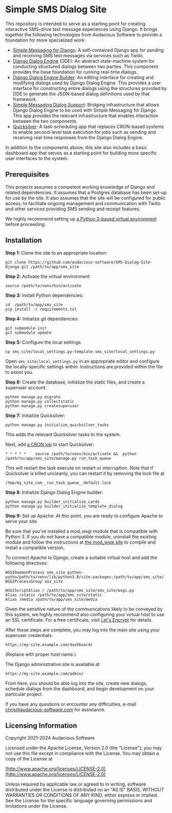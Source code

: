 # Simple SMS Dialog Site

This repository is intended to serve as a starting point for creating interactive SMS-drive text message experiences using Django. It brings together the following technologies from Audacious Software to provide a foundation for more specialized work:

* [Simple Messaging for Django](https://github.com/audacious-software/Simple-Messaging-Django): A self-contained Django app for sending and receiving SMS text messages via services such as Twilio.
* [Django Dialog Engine](https://github.com/audacious-software/Django-Dialog-Engine) (DDE): An abstract state-machine system for conducting structured dialogs between two parties. This component provides the base foundation for running real-time dialogs.
* [Django Dialog Engine Builder](https://github.com/audacious-software/Django-Dialog-Engine-Builder): An editing interface for creating and modifying dialogs used by Django Dialog Engine. This provides a user interface for constructing entire dialogs using the structures provided by DDE to generate the JSON-based dialog definitions used by that framework.
*	[Simple Messaging Dialog Support](https://github.com/audacious-software/Simple-Messaging-Dialog-Engine-Support): Bridging infrastructure that allows Django Dialog Engine to be used with Simple Messaging for Django. This app provides the relevant infrastructure that enables interaction between the two components.
*	[Quicksilver](https://github.com/audacious-software/Quicksilver-Django): A task-scheduling app that replaces CRON-based systems to enable second-level task execution for jobs such as sending and receiving real-time responses from the Django Dialog Engine.

In addition to the components above, this site also includes a basic dashboard app that serves as a starting point for building more specific user interfaces to the system.

## Prerequisites

This projects assumes a competent working knowledge of Django and related dependencies. It assumes that a Postgres database has been set-up for use by the site. It also assumes that the site will be configured for public access, to facilitate ongoing management and communication with Twilio and other services providing SMS sending and receipt features.

We highly recommend setting up [a Python 3-based virtual environment](https://docs.python.org/3/library/venv.html) before proceeding.

## Installation

**Step 1:** Clone the site to an appropriate location:

    git clone https://github.com/audacious-software/SMS-Dialog-Site-Django.git /path/to/app/sms_site

**Step 2:** Activate the virtual environment:

    source /path/to/venv/bin/activate

**Step 3:** Install Python dependencies:

    cd  /path/to/app/sms_site
    pip install -r requirements.txt

**Step 4:** Initialize git dependencies:

    git submodule init
    git submodule update

**Step 5:** Configure the local settings:

    cp sms_site/local_settings.py-template sms_site/local_settings.py

Open `sms_site/local_settings.py` in an appropriate editor and configure the locally-specific settings within. Instructions are provided within the file to assist you.

**Step 6:** Create the database, initialize the static files, and create a superuser account:

    python manage.py migrate
    python manage.py collectstatic
    python manage.py createsuperuser

**Step 7:** Initialize Quicksilver:

    python manage.py initialize_quicksilver_tasks

This adds the relevant Quicksilver tasks to the system.

Next, add [a CRON job](https://opensource.com/article/17/11/how-use-cron-linux) to start Quicksilver:

    * * * * *    source /path/to/venv/bin/activate &&  python /path/to/app/sms_site/manage.py run_task_queue

This will restart the task execute on restart or interruption. Note that if Quicksilver is killed uncleanly, you can restart it by removing the lock file at

    /tmp/my_site_com__run_task_queue__default.lock

**Step 8**: Initialize Django Dialog Engine builder:

    python manage.py builder_initialize_cards
    python manage.py builder_initialize_template_dialog

**Step 9:** Set up Apache: At this point, you are ready to configure Apache to serve your site. 

Be sure that you've installed a mod_wsgi module that is compatible with Python 3. If you do not have a compatible module, uninstall the existing module and follow the instructions at [the mod_wsgi site](https://pypi.org/project/mod-wsgi/) to compile and install a compatible version.

To connect Apache to Django, create a suitable virtual host and add the following directives:

    WSGIDaemonProcess sms_site python-path=/path/to/venv/lib/python3.8/site-packages:/path/to/app/sms_site/
    WSGIProcessGroup sms_site
    
    WSGIScriptAlias / /path/to/app/sms_site/sms_site/wsgi.py
    Alias /static /path/to/app/sms_site/static
    Alias /media /path/to/app/sms_site/media

Given the sensitive nature of the communications likely to be conveyed by this system, we highly recommend also configuring your virtual host to use an SSL certificate. For a free certificate, visit [Let's Encrypt](https://letsencrypt.org/) for details.

After these steps are complete, you may log into the main site using your superuser credentials:

    https://my-site.example.com/dashboard/

(Replace with proper host name.)

The Django administrative site is available at

    https://my-site.example.com/admin/

From here, you should be able log into the site, create new dialogs, schedule dialogs from the dashboard, and begin development on your particular project.

If you have any questions or encounter any difficulties, e-mail [chris@audacious-software.com](mailto:chris@audacious-software.com) for assistance.


## Licensing Information

Copyright 2021-2024 Audacious Software

Licensed under the Apache License, Version 2.0 (the "License"); you may not use this file except in compliance with the License. You may obtain a copy of the License at

[http://www.apache.org/licenses/LICENSE-2.0](http://www.apache.org/licenses/LICENSE-2.0)

Unless required by applicable law or agreed to in writing, software distributed under the License is distributed on an "AS IS" BASIS, WITHOUT WARRANTIES OR CONDITIONS OF ANY KIND, either express or implied. See the License for the specific language governing permissions and limitations under the License.
